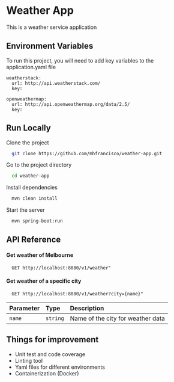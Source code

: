 
# Weather App
This is a weather service application




## Environment Variables

To run this project, you will need to add key variables to the application.yaml file

```
weatherstack:
  url: http://api.weatherstack.com/
  key: 

openweathermap:
  url: http://api.openweathermap.org/data/2.5/
  key: 
```


## Run Locally

Clone the project

```bash
  git clone https://github.com/mhfrancisco/weather-app.git
```

Go to the project directory

```bash
  cd weather-app
```

Install dependencies

```bash
  mvn clean install
```

Start the server

```bash
  mvn spring-boot:run
```


## API Reference

#### Get weather of Melbourne

```http
  GET http://localhost:8080/v1/weather"
```

#### Get weather of a specific city

```http
  GET http://localhost:8080/v1/weather?city={name}"
```

| Parameter | Type     | Description                        |
| :-------- | :------- | :--------------------------------- |
| `name`    | `string` | Name of the city for weather data  |



## Things for improvement

- Unit test and code coverage
- Linting tool
- Yaml files for different environments
- Containerization (Docker)

